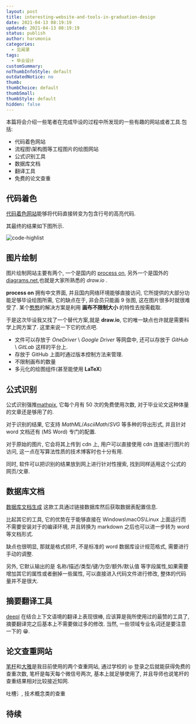 ```yaml
---
layout: post
title: interesting-website-and-tools-in-graduation-design
date: 2021-04-13 08:19:19
updated: 2021-04-13 08:19:19
status: publish
author: harumonia
categories:
  - 见闻录
tags:
  - 毕业设计
customSummary:
noThumbInfoStyle: default
outdatedNotice: no
thumb:
thumbChoice: default
thumbSmall:
thumbStyle: default
hidden: false
---
```


本篇将会介绍一些笔者在完成毕设的过程中所发现的一些有趣的网站或者工具.包括:

- 代码着色网站
- 流程图\架构图等工程图片的绘图网站
- 公式识别工具
- 数据库文档
- 翻译工具
- 免费的论文查重

<!-- more -->

## 代码着色

[代码着色网站](https://highlightcode.com/)能够将代码直接转变为包含行号的高亮代码.

其最终的结果如下图所示.

![code-highlist](https://harumona-blog.oss-cn-beijing.aliyuncs.com/new_articles/code-highlight-website.png)

## 图片绘制

图片绘制网站主要有两个, 一个是国内的 [process on](https://www.processon.com/), 另外一个是国外的[diagrams.net](https://app.diagrams.net/),也就是大家所熟悉的 _draw.io_ .

**process on** 拥有中文界面, 并且国内网络环境能够直接访问, 它所提供的大部分功能足够毕设绘图所需, 它的缺点在于, 非会员只能画 9 张图, 这在图片很多时就很难受了. 某个[憨憨](https://space.bilibili.com/167679424/)的解决方案是利用 **画布不限制大小** 的特性去按需截取.

于是这次毕设我又找了一个替代方案,就是 **draw.io**, 它的唯一缺点也许就是需要科学上网方案了. 这里来说一下它的优点吧.

- 文件可以存放于 _OneDriver_ \ _Google Driver_ 等网盘中, 还可以存放于 _GitHub_ \ _GitLab_ 这样的平台上.
- 存放于 GitHub 上面时通过版本控制方法来管理.
- 不限制画布的数量
- 多元化的绘图组件(甚至能使用 **LaTeX**)

## 公式识别

公式识别强推[mathpix](https://mathpix.com/ocr/), 它每个月有 50 次的免费使用次数, 对于毕业论文这种体量的文章还是够用了的.

对于识别的结果, 它支持 _MathML_/_AsciiMath_/_SVG_ 等多种的导出形式, 并且针对 word 文档还有 (MS Word) 专门的配置.

对于原始的图片, 它会将其上传到 cdn 上, 用户可以直接使用 cdn 连接进行图片的访问, 这一点在写算法性质的技术博客时也十分有用.

同时, 软件可以把识别的结果放到网上进行针对性搜索, 找到同样适用这个公式的网页/文章.

## 数据库文档

[数据库文档生成](https://github.com/alicfeng/mysql_markdown) 这款工具通过链接数据库然后获取数据表配置信息.

比起其它的工具, 它的优势在于能够直接在 Windows\macOS\Linux 上面运行而不需要安装对于的编译环境, 并且转换为 markdown 之后也可以进一步转为 word 等文档形式.

缺点也很明显, 那就是格式损坏, 不是标准的 word 数据库设计规范格式, 需要进行手动的调整.

另外, 它默认输出的是 名称/描述/类型/键/为空/额外/默认值 等字段属性,如果需要增加其它的属性或者删掉一些属性, 可以直接进入代码文件进行修改, 整体的代码量并不是很大.

## 摘要翻译工具

[deepl](https://www.deepl.com/translator) 在结合上下文语境的翻译上表现很棒, 应该算是我所使用过的最赞的工具了, 摘要翻译完之后基本上不需要做过多的修改. 当然, 一些领域专业名词还是要注意一下的 😁.

## 论文查重网站

[笔杆](https://www.bigan.net/)和[大雅](http://dsa.dayainfo.com/)是我目前使用的两个查重网站, 通过学校的 ip 登录之后就能获得免费的查重次数, 笔杆是每天每个微信号两次, 基本上就足够使用了, 并且导师也说笔杆的查重结果相对比较接近知网.

吐槽氵, 技术概念类的查重

## 待续
